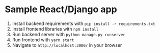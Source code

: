 # Sample React/Django app
1. Install backend requirements with `pip install -r requirements.txt`
2. Install frontend libraries with `npm install`
3. Run backend server with `python manage.py runserver`
4. Run frontend with `yarn start`
5. Navigate to `http://localhost:3000/` in your browser
